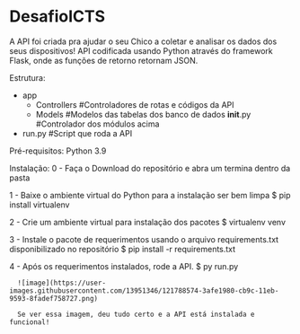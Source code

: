 # DesafioICTS

A API foi criada pra ajudar o seu Chico a coletar e analisar os dados dos seus dispositivos!
API codificada usando Python através do framework Flask, onde as funções de retorno retornam JSON.

Estrutura:

- app
    - Controllers   #Controladores de rotas e códigos da API
    - Models    #Modelos das tabelas dos banco de dados
    __init__.py    #Controlador dos módulos acima
- run.py    #Script que roda a API



Pré-requisitos:
Python 3.9

Instalação:
0 - Faça o Download do repositório e abra um termina dentro da pasta

1 - Baixe o ambiente virtual do Python para a instalação ser bem limpa
      $ pip install virtualenv
      
2 - Crie um ambiente virtual para instalação dos pacotes
      $ virtualenv venv

3 - Instale o pacote de requerimentos usando o arquivo requirements.txt disponibilizado no repositório
      $ pip install -r requirements.txt
      
4 - Após os requerimentos instalados, rode a API.
      $ py run.py
      
      ![image](https://user-images.githubusercontent.com/13951346/121788574-3afe1980-cb9c-11eb-9593-8fadef758727.png)

      Se ver essa imagem, deu tudo certo e a API está instalada e funcional!
